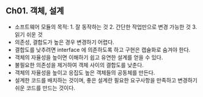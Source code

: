 ## Ch01. 객체, 설계
- 소프트웨어 모듈의 목적: 1. 잘 동작하는 것 2. 간단한 작업만으로 변경 가능한 것 3. 읽기 쉬운 것
- 의존성, 결합도가 높은 경우 변경하기 어렵다.
- 결합도를 낮추려면 interface 에 의존하도록 하고 구현은 캡슐화로 숨겨야 한다.
- 객체의 자율성을 높이면 이해하기 쉽고 유연한 설계를 얻을 수 있다.
- 불필요한 의존성을 제거하여 객체 사이의 결합도를 낮춘다.
- 객체의 자율성을 높이고 응집도 높은 객체들의 공동체를 만든다.
- 설계한 코드를 배치하는 것이며, 좋은 설계란 필요한 요구사항을 만족하고 변경하기 쉬운 코드를 만드는 것이다.
